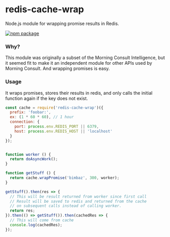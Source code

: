 # redis-cache-wrap
Node.js module for wrapping promise results in Redis.

[![npm package](https://nodei.co/npm/redis-cache-wrap.png?downloads=true&downloadRank=true&stars=true)](https://nodei.co/npm/redis-cache-wrap/)


### Why?

This module was originally a subset of the Morning Consult Intelligence, but it seemed fit to make it an independent module for other APIs used by Morning Consult. And wrapping promises is easy.


### Usage

It wraps promises, stores their results in redis, and only calls the initial function again if the key does not exist.


```js
const cache = require('redis-cache-wrap')({
  prefix: 'foobar:',
  ex: (1 * 60 * 60), // 1 hour
  connection: {
    port: process.env.REDIS_PORT || 6379,
    host: process.env.REDIS_HOST || 'localhost'
  }
});


function worker () {
  return doAsyncWork();
}

function getStuff () {
  return cache.wrapPromise('bimbaz', 300, worker);
}

getStuff().then(res => {
  // This will be result returned from worker since first call
  // Result will be saved to redis and returned from the cache
  // on subsequent calls instead of calling worker.
  return res;
}).then(() => getStuff()).then(cachedRes => {
  // This will come from cache
  console.log(cachedRes);
});
```
